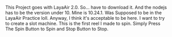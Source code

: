 This Project goes with LayaAir 2.0. So... have to download it. And the nodejs has to be the version under 10. Mine is 10.24.1.
Was Supposed to be in the LayaAir Practice loll. Anyway, I think it's acceptable to be here.
I want to try to create a slot machine.
This is the first reel I made to spin.
Simply Press The Spin Button to Spin and Stop Button to Stop.
